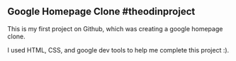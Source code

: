 ## **Google Homepage Clone #theodinproject**

This is my first project on Github, which was creating a google homepage clone.

I used HTML, CSS, and google dev tools to help me complete this project :). 